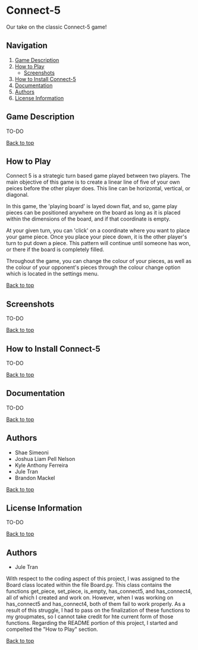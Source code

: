 # Connect-5

Our take on the classic Connect-5 game!

## Navigation
<a name="top"></a> 
1. [Game Description](#intro) 
2. [How to Play](#feature)
    - [Screenshots](#screen)
3. [How to Install Connect-5](#install)
4. [Documentation](#documen)
5. [Authors](#Authors)
6. [License Information](#license)

## <a name="intro"></a>Game Description 

TO-DO

[Back to top](#top)

## <a name="feature"></a>How to Play

Connect 5 is a strategic turn based game played between two players. The main objective of this game is to create a linear line of five of your own peices before the other player does. This line can be horizontal, vertical, or diagonal. 

In this game, the 'playing board' is layed down flat, and so, game play pieces can be positioned anywhere on the board as long as it is placed within the dimensions of the board, and if that coordinate is empty. 

At your given turn, you can 'click' on a coordinate where you want to place your game piece. Once you place your piece down, it is the other player's turn to put down a piece. This pattern will continue until someone has won, or there if the board is completely filled. 

Throughout the game, you can change the colour of your pieces, as well as the colour of your opponent's pieces through the colour change option which is located in the settings menu. 

[Back to top](#top)

## <a name="screen"></a>Screenshots

TO-DO

[Back to top](#top)

## <a name="install"></a>How to Install Connect-5

TO-DO

[Back to top](#top)

## <a name="documen"></a>Documentation

TO-DO

[Back to top](#top)

## <a name="Authors"></a>Authors

-	Shae Simeoni
-	Joshua Liam Pell Nelson
-	Kyle Anthony Ferreira
-	Jule Tran
-	Brandon Mackel

[Back to top](#top)

## <a name="license"></a>License Information

TO-DO

[Back to top](#top)

## <a name="Authors and Individual Contributions"></a>Authors

-   Jule Tran

With respect to the coding aspect of this project, I was assigned to the Board class located within the file Board.py. This class contains the functions get_piece, set_piece, is_empty, has_connect5, and has_connect4, all of which I created and work on. However, when I was working on has_connect5 and has_connect4, both of them fail to work properly. As a result of this struggle, I had to pass on the finalization of these functions to my groupmates, so I cannot take credit for hte current form of those functions. Regarding the README portion of this project, I started and compelted the "How to Play" section.

[Back to top](#top)
